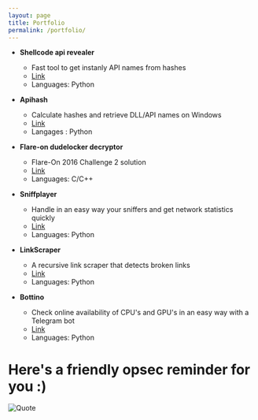 ```yaml
---
layout: page
title: Portfolio
permalink: /portfolio/
---
```

- **Shellcode api revealer**
	- Fast tool to get instanly API names from hashes
	- [Link](https://github.com/Caflo/shellcode-api-revealer)
	- Languages: Python

- **Apihash**
	- Calculate hashes and retrieve DLL/API names on Windows
	- [Link](https://github.com/Caflo/apihash)
	- Langages : Python

- **Flare-on dudelocker decryptor**
	- Flare-On 2016 Challenge 2 solution
	- [Link](https://github.com/Caflo/flare-on-dudelocker-decryptor)
	- Languages: C/C++

- **Sniffplayer**
	- Handle in an easy way your sniffers and get network statistics quickly
	- [Link](https://github.com/Caflo/sniffplayer)
	- Languages: Python

- **LinkScraper**
	- A recursive link scraper that detects broken links
	- [Link](https://github.com/Caflo/link_scraper)
	- Languages: Python

- **Bottino**
	- Check online availability of CPU's and GPU's in an easy way with a Telegram bot
	- [Link](https://github.com/Caflo/gpu_check_bot)
	- Languages: Python

# Here's a friendly opsec reminder for you :)
![Quote](https://imgs.xkcd.com/comics/password_strength.png)
